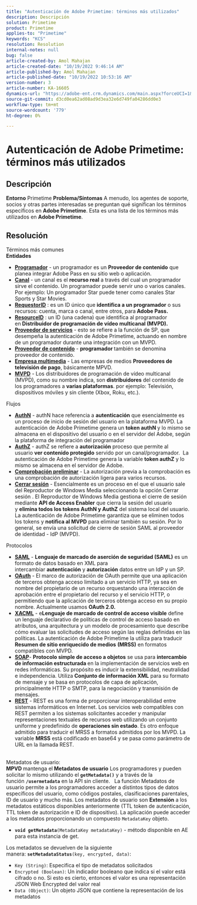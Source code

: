 ```yaml
---
title: "Autenticación de Adobe Primetime: términos más utilizados"
description: Descripción
solution: Primetime
product: Primetime
applies-to: "Primetime"
keywords: "KCS"
resolution: Resolution
internal-notes: null
bug: false
article-created-by: Amol Mahajan
article-created-date: "10/19/2022 9:46:14 AM"
article-published-by: Amol Mahajan
article-published-date: "10/19/2022 10:53:16 AM"
version-number: 3
article-number: KA-16605
dynamics-url: "https://adobe-ent.crm.dynamics.com/main.aspx?forceUCI=1&pagetype=entityrecord&etn=knowledgearticle&id=5d567cdb-924f-ed11-bba2-002248086a27"
source-git-commit: d3cd0ea62ad08ad9d3ea32e6d749fa04286dd0e3
workflow-type: tm+mt
source-wordcount: '779'
ht-degree: 0%

---
```


# Autenticación de Adobe Primetime: términos más utilizados

## Descripción

<b>Entorno</b>
Primetime
<b>Problema/Síntomas</b>
A menudo, los agentes de soporte, socios y otras partes interesadas se preguntan qué significan los términos específicos en <b>Adobe Primetime</b>. Esta es una lista de los términos más utilizados en <b>Adobe Primetime</b>.


## Resolución

Términos más comunes<br>
<b>Entidades</b>

- <u><b>Programador</b></u> - un programador es un <b>Proveedor de contenido</b> que planea integrar Adobe Pass en su sitio web o aplicación.
- <u><b>Canal</b></u> - un canal es el <b>recurso real</b> a través del cual un programador sirve el contenido. Un programador puede servir uno o varios canales. Por ejemplo: Un programador Star puede tener como canales Star Sports y Star Movies.
- <u><b>RequestorID</b></u> : es un ID único que <b>identifica a un programador</b> o sus recursos: cuenta, marca o canal, entre otros, para<b> Adobe Pass. </b>
- <u><b>ResourceID</b></u> : un ID (una cadena) que identifica al programador en<b> Distribuidor de programación de vídeo multicanal (MVPD). </b>
- <u><b>Proveedor de servicios</b></u> - esto se refiere a la función de SP, que desempeña la autenticación de Adobe Primetime, actuando en nombre de un programador durante una integración con un MVPD.
- <u><b>Proveedor de contenido</b></u> - <b>programador </b>también se denomina proveedor de contenido.
- <u><b>Empresa multimedia</b></u> - Las empresas de medios <b>Proveedores de televisión de pago</b>, básicamente MPVD.
- <u><b>MVPD</b></u> - Los distribuidores de programación de vídeo multicanal (MVPD), como su nombre indica, son <b>distribuidores</b> del contenido de los programadores a <b>varias plataformas</b>. por ejemplo: Televisión, dispositivos móviles y sin cliente (Xbox, Roku, etc.).

Flujos
- <u><b>AuthN</b></u> - authN hace referencia a <b>autenticación</b> que esencialmente es un proceso de inicio de sesión del usuario en la plataforma MVPD. La autenticación de Adobe Primetime genera un <b>token authN </b>y lo mismo se almacena en el dispositivo del usuario o en el servidor del Adobe, según la plataforma de integración del programador
- <u><b>AuthZ</b></u> - authZ se refiere a <b>autorización</b> proceso que permite al usuario <b>ver contenido protegido</b> servido por un canal/programador.  La autenticación de Adobe Primetime genera la variable <b>token authZ</b> y lo mismo se almacena en el servidor de Adobe.
- <u><b>Comprobación preliminar</b></u> - La autorización previa a la comprobación es una comprobación de autorización ligera para varios recursos.
- <u><b>Cerrar sesión</b></u> - Esencialmente es un proceso en el que el usuario sale del Reproductor de Windows Media seleccionando la opción Cerrar sesión . El Reproductor de Windows Media gestiona el cierre de sesión mediante <b>API de Access Enabler</b> que cierra la sesión del usuario y <b>elimina todos los tokens AuthN y AuthZ</b> del sistema local del usuario. La autenticación de Adobe Primetime garantiza que se eliminen todos los tokens y <b>notifica al MVPD</b> para eliminar también su sesión. Por lo general, se envía una solicitud de cierre de sesión SAML al proveedor de identidad - IdP (MVPD).



Protocolos
- <b><u>SAML</u></b> - <b>Lenguaje de marcado de aserción de seguridad (SAML)</b> es un formato de datos basado en XML para intercambiar <b>autenticación</b> y <b>autorización</b> datos entre un IdP y un SP.
- <u><b>OAuth</b></u> - El marco de autorización de OAuth permite que una aplicación de terceros obtenga acceso limitado a un servicio HTTP, ya sea en nombre del propietario de un recurso orquestando una interacción de aprobación entre el propietario del recurso y el servicio HTTP, o permitiendo que la aplicación de terceros obtenga acceso en su propio nombre. Actualmente usamos <b>OAuth 2.0.</b>
- <b><u>XACML</u></b> - e<b>Lenguaje de marcado de control de acceso visible</b> define un lenguaje declarativo de políticas de control de acceso basado en atributos, una arquitectura y un modelo de procesamiento que describe cómo evaluar las solicitudes de acceso según las reglas definidas en las políticas. La autenticación de Adobe Primetime la utiliza para traducir <b>Resumen de sitio enriquecido de medios</b> <b>(MRSS)</b> en formatos compatibles con MVPD.
- <b><u>SOAP</u></b>- <b>Protocolo simple de acceso a objetos</b> se usa para <b>intercambio de información estructurada </b>en la implementación de servicios web en redes informáticas. Su propósito es inducir la extensibilidad, neutralidad e independencia. Utiliza <b>Conjunto de información XML</b> para su formato de mensaje y se basa en protocolos de capa de aplicación, principalmente HTTP o SMTP, para la negociación y transmisión de mensajes.
- <u><b>REST</b></u> - REST es una forma de proporcionar interoperabilidad entre sistemas informáticos en Internet. Los servicios web compatibles con REST permiten a los sistemas solicitantes acceder y manipular representaciones textuales de recursos web utilizando un conjunto uniforme y predefinido de <b>operaciones sin estado</b>. Es otro enfoque admitido para traducir el MRSS a formatos admitidos por los MVPD. La variable <b>MRSS</b> está codificado en base64 y se pasa como parámetro de URL en la llamada REST.

<br>Metadatos de usuario:<br>
<b>MPVD </b>mantenga el<b> Metadatos de usuario</b> Los programadores y pueden solicitar lo mismo utilizando el <b>`getMetadata()`</b> y a través de la función <b>`/usermetadata`</b> en la API sin cliente.
 
La función Metadatos de usuario permite a los programadores acceder a distintos tipos de datos específicos del usuario, como códigos postales, clasificaciones parentales, ID de usuario y mucho más. Los metadatos de usuario son <b>Extensión</b> a los metadatos estáticos disponibles anteriormente (TTL token de autenticación, TTL token de autorización e ID de dispositivo). La aplicación puede acceder a los metadatos proporcionando un compuesto `MetadataKey` objeto.

- <b>`void getMetadata`</b>`(MetadataKey metadataKey)` - método disponible en AE para esta instancia de get.


Los metadatos se devuelven de la siguiente manera: <b>`setMetadataStatus`</b>`(key, encrypted, data)`:

- `Key (String)`: Especifica el tipo de metadatos solicitados
- `Encrypted (Boolean)`: Un indicador booleano que indica si el valor está cifrado o no. Si esto es cierto, entonces el valor es una representación JSON Web Encrypted del valor real
- `Data (Object)`: Un objeto JSON que contiene la representación de los metadatos



